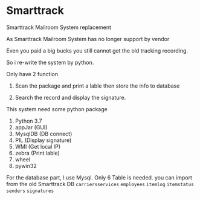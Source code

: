 # Smarttrack
Smarttrack Mailroom System replacement

As Smarttrack Mailroom System has no longer support by vendor

Even you paid a big bucks you still cannot get the old tracking recording.

So i re-write the system by python. 

Only have 2 function

1. Scan the package and print a lable then store the info to database

2. Search the record and display the signature.

This system need some python package

1. Python 3.7
2. appJar (GUI)
3. MysqlDB (DB connect)
4. PIL (Display signature)
5. WMI (Get local IP)
6. zebra (Print lable)
7. wheel
8. pywin32

For the database part, I use Mysql. Only 6 Table is needed.
you can import from the old Smarttrack DB
`carriersservices`
`employees`
`itemlog`
`itemstatus`
`senders`
`signatures`



